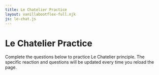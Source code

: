 ```yaml
---
title: Le Chatelier Practice
layout: vanillabootflex-full.njk
js: le-chat.js
---
```


# Le Chatelier Practice

Complete the questions below to practice Le Chatelier principle. The specific reaction and questions will be updated every time you reload the page.

<div id="app">
</div>

<!-- 

### Iron thiocyanate equilibrium 




<div id="vlab"></div>
<link href="https://nifty-newton-c83258.netlify.app/bundled/911.css" rel="stylesheet">
<script src="https://nifty-newton-c83258.netlify.app/bundled/850.js"></script>
<script src="https://nifty-newton-c83258.netlify.app/bundled/526.js"></script>
<script src="https://nifty-newton-c83258.netlify.app/bundled/911.js"></script>
<script src="https://nifty-newton-c83258.netlify.app/bundled/lib.js"></script>




<script>
    var data = {
            assignment: {
	"assignmentText" : "<em>Ferric thiocyanate Equilibrium:<\/em>  Using the Virtual Laboratory, analyze the ferric thiocyanate equilibrium using Le Chatelier's principle. This is displayed in help."
},
            configuration: {
  "title": "Iron Thiocyanate Equilibrium",
    "solutionModellers": {"specificHeat": "solvent2"},
  "solutionViewers": [
	{"id": "solutionProperties", "displayDefault": true,
      "args": {"honorSignificantFigures": false}
  },
  {"id": "aqueous", "displayDefault": true,
      "args": {"unitsToggleEnabled": true}
  },
  {"id": "solid", "displayDefault": true,
      "args": {"unitsToggleEnabled": true}
  },
    {"id": "spectrometer", "displayDefault": false},
    {"id": "particleView","displayDefault": false},
    {"id": "thermometer","displayDefault": true},
    {"id": "pH","displayDefault": true},
    {"id": "vesselTrackingControl","displayDefault": false}
  ],
  "transfer": ["precise", "significantFigures","realistic"]
},
            reactions: {
  "REACTIONS": {
    "REACTION": [
      {
        "SPECIES_REF": [
          {"id": "0", "coefficient": "-1"},
          {"id": "1", "coefficient": "1"},
          {"id": "2", "coefficient": "1"}
        ]
      },
	  {
        "SPECIES_REF": [
          {"id": 3, "coefficient": -1},
          {"id": 4, "coefficient": -1},
          {"id": 5, "coefficient": 1}
        ]
      },
      {
        "SPECIES_REF": [{"id": 3, "coefficient": -1},
 {"id": 0, "coefficient": -1},
 {"id": 8, "coefficient": 1},
 {"id": 1, "coefficient": 1}]
      }
    ]
  }
},
            solutions: {
   "FILESYSTEM": {
      "DIRECTORY": [
         {
            "name": "stockroom", 
            "SOLUTION": [
               {
                  "name": "Distilled H<sub>2</sub>O", 
                  "description": "Distilled Water", 
                  "volume": "3.0", 
                  "vessel": "3LCarboy",
                  "species": [{"id": 0}]
               },
               {
                "name": "0.1 M Fe(NO<sub>3</sub>)<sub>3</sub>",
                "description": "0.10 M Iron (III) nitrate",
                "volume": 0.1,
                "species": [
                  {"id": 0},
                  {"id": 3, "amount": 0.01},
                  {"id": 6, "amount": 0.03}
                ]
               },
              {
                "name": "0.1 M KSCN",
                "description": "0.10 M Potassium thiocyanate",
                "volume": 0.1,
                "species": [
                  {"id": 0},
                  {"id": 4, "amount": 0.01},
                  {"id": 7, "amount": 0.01}
                ]
               },
               {
                 "name": "1.0 M HNO<sub>3</sub>",
                 "description": "1.0 M Nitric acid",
                 "volume": 0.1,
                 "species": [
                 {"id": 0},
                 {"id": 1, "amount": 0.1},
                 {"id": 6, "amount": 0.1}
                 ]
               }
            ]
         }
      ]
   }
},
            species: {
    "SPECIES_LIST": {
        "SPECIES": [
            {
                "id": 0,
                "name": "H<sub>2</sub>O",
                "enthalpy": -285.83,
                "entropy": 69.91,
                "state": "l",
                "molecularWeight": 18.016
            },
            {
                "id": 1,
                "name": "H<sup>+</sup>",
                "enthalpy": 0.0,
                "entropy": 0.0,
                "molecularWeight": 1.008
            },
            {
                "id": 2,
                "name": "OH<sup>-</sup>",
                "enthalpy": -229.99,
                "entropy": -10.75,
                "molecularWeight": 17.008
            },
            {
                "id": 3,
                "name": "Fe<sup>3+</sup>",
                "simpleName": "Fe3+",
                "state": "aq",
                "enthalpy": -48.5,
                "entropy": -315.9,
                "density": 3,
                "specificHeat": 0.0,
                "molecularWeight": 55.845,
                "hue": 44.0,
                "saturation": 72.0,
                "value": 96.0,
                "colorConcentration": 0.1
            },
            {
                "id": 4,
                "name": "SCN<sup>-</sup>",
                "simpleName": "SCN-",
                "state": "aq",
                "enthalpy": 76.4,
                "entropy": 144.3,
                "density": 3,
                "specificHeat": -0.165,
                "molecularWeight": 58.08
            },
            {
                "id": 5,
                "name": "FeSCN<sup>2+</sup>",
                "simpleName": "FeSCN2+",
                "state": "aq",
                "enthalpy": 31.25,
                "entropy": -119.0,
                "density": 6,
                "specificHeat": -0.165,
                "molecularWeight": 113.925,
                "hue": 0.0,
                "saturation": 98.0,
                "value": 54.0,
                "colorConcentration": 0.001
            },
            {
                "id": 6,
                "name": "NO<sub>3</sub><sup>-</sup>",
                "simpleName": "NO3-",
                "state": "aq",
                "enthalpy": -207.4,
                "entropy": 146.4,
                "density": 3,
                "specificHeat": -0.333810663,
                "molecularWeight": 62.0049
            },
            {
                "id": 7,
                "name": "K<sup>+</sup>",
                "simpleName": "K+",
                "state": "aq",
                "enthalpy": -252.4,
                "entropy": 102.5,
                "density": 3,
                "specificHeat": 0.133262189,
                "molecularWeight": 39.0983
            },
            {
                "id": 8,
                "name": "FeOH<sup>2+</sup>",
                "simpleName": "FeOH2+",
                "state": "aq",
                "enthalpy": -290.8,
                "entropy": -142.0,
                "density": 4,
                "specificHeat": 0.0,
                "molecularWeight": 72.852
            }
        ]
    }
},
            spectra: {
  "SPECTRA_LIST": {
    "SPECIES": []
  }
}
        };

  const language = 'en';
  const allowLoadAssignment = true;
  const showFirstTimeTips = true;
  const appModel = new VLab.AppModel();
  const appView = new VLab.AppView({ model: appModel,
  el: document.getElementById("vlab"),
  vlab: data,
  domain: "https://chemcollective.org/chem/jsvlab/"});
  </script> -->